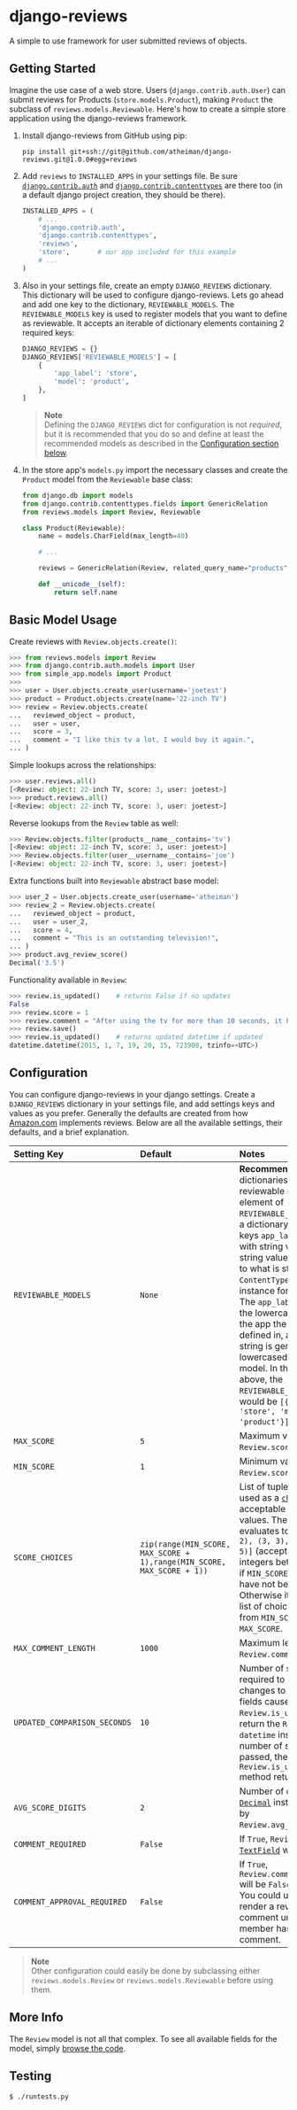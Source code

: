 # django-reviews

A simple to use framework for user submitted reviews of objects.



## Getting Started

Imagine the use case of a web store. Users (`django.contrib.auth.User`) can submit reviews for Products (`store.models.Product`), making `Product` the subclass of `reviews.models.Reviewable`. Here's how to create a simple store application using the django-reviews framework.

1.  Install django-reviews from GitHub using pip:

    `pip install git+ssh://git@github.com/atheiman/django-reviews.git@1.0.0#egg=reviews`

1.  Add `reviews` to `INSTALLED_APPS` in your settings file. Be sure [`django.contrib.auth`](https://docs.djangoproject.com/en/1.7/ref/contrib/auth/) and [`django.contrib.contenttypes`](https://docs.djangoproject.com/en/1.7/ref/contrib/contenttypes/) are there too (in a default django project creation, they should be there).

    ```python
    INSTALLED_APPS = (
        # ...
        'django.contrib.auth',
        'django.contrib.contenttypes',
        'reviews',
        'store',       # our app included for this example
        # ...
    )
    ```

1.  Also in your settings file, create an empty `DJANGO_REVIEWS` dictionary. This dictionary will be used to configure django-reviews. Lets go ahead and add one key to the dictionary, `REVIEWABLE_MODELS`. The `REVIEWABLE_MODELS` key is used to register models that you want to define as reviewable. It accepts an iterable of dictionary elements containing 2 required keys:

    ```python
    DJANGO_REVIEWS = {}
    DJANGO_REVIEWS['REVIEWABLE_MODELS'] = [
        {
            'app_label': 'store',
            'model': 'product',
        },
    ]
    ```

    > **Note**<br>
    > Defining the `DJANGO_REVIEWS` dict for configuration is not _required_, but it is recommended that you do so and define at least the recommended models as described in the [Configuration section below](#configuration).

1.  In the store app's `models.py` import the necessary classes and create the `Product` model from the `Reviewable` base class:

    ```python
    from django.db import models
    from django.contrib.contenttypes.fields import GenericRelation
    from reviews.models import Review, Reviewable

    class Product(Reviewable):
        name = models.CharField(max_length=40)

        # ...

        reviews = GenericRelation(Review, related_query_name="products")

        def __unicode__(self):
            return self.name
    ```



## Basic Model Usage

Create reviews with `Review.objects.create()`:

```python
>>> from reviews.models import Review
>>> from django.contrib.auth.models import User
>>> from simple_app.models import Product
>>>
>>> user = User.objects.create_user(username='joetest')
>>> product = Product.objects.create(name='22-inch TV')
>>> review = Review.objects.create(
...   reviewed_object = product,
...   user = user,
...   score = 3,
...   comment = "I like this tv a lot, I would buy it again.",
... )
```

Simple lookups across the relationships:

```python
>>> user.reviews.all()
[<Review: object: 22-inch TV, score: 3, user: joetest>]
>>> product.reviews.all()
[<Review: object: 22-inch TV, score: 3, user: joetest>]
```

Reverse lookups from the `Review` table as well:

```python
>>> Review.objects.filter(products__name__contains='tv')
[<Review: object: 22-inch TV, score: 3, user: joetest>]
>>> Review.objects.filter(user__username__contains='joe')
[<Review: object: 22-inch TV, score: 3, user: joetest>]
```

Extra functions built into `Reviewable` abstract base model:

```python
>>> user_2 = User.objects.create_user(username='atheiman')
>>> review_2 = Review.objects.create(
...   reviewed_object = product,
...   user = user_2,
...   score = 4,
...   comment = "This is an outstanding television!",
... )
>>> product.avg_review_score()
Decimal('3.5')
```

Functionality available in `Review`:

```python
>>> review.is_updated()    # returns False if no updates
False
>>> review.score = 1
>>> review.comment = "After using the tv for more than 10 seconds, it broke."
>>> review.save()
>>> review.is_updated()    # returns updated datetime if updated
datetime.datetime(2015, 1, 7, 19, 20, 15, 723908, tzinfo=<UTC>)
```



## Configuration

You can configure django-reviews in your django settings. Create a `DJANGO_REVIEWS` dictionary in your settings file, and add settings keys and values as you prefer. Generally the defaults are created from how [Amazon.com](http://www.amazon.com/) implements reviews. Below are all the available settings, their defaults, and a brief explanation.

| Setting Key                  | Default | Notes                                            |
| :--------------------------- | :------ | :----------------------------------------------- |
| `REVIEWABLE_MODELS`          | `None`  | **Recommended**. List of dictionaries describing reviewable models. Each element of `REVIEWABLE_MODELS` must be a dictionary containing the keys `app_label` and `model` with string values. The string values are equivalent to what is stored in the `ContentType` model instance for the models. The `app_label` is generally the lowercased name of the app the model is defined in, and the `model` string is generally the lowercased name of the model. In the store example above, the `REVIEWABLE_MODELS` list would be `[{'app_label': 'store', 'model': 'product'}]`. |
| `MAX_SCORE`                  | `5`     | Maximum value of `Review.score`.                 |
| `MIN_SCORE`                  | `1`     | Minimum value of `Review.score`.                 |
| `SCORE_CHOICES`              | `zip(range(MIN_SCORE, MAX_SCORE + 1),range(MIN_SCORE, MAX_SCORE + 1))` | List of tuple pairs to be used as a [`choices`](https://docs.djangoproject.com/en/1.7/ref/models/fields/#choices) list of acceptable `Review.score` values. The default evaluates to `[(1, 1), (2, 2), (3, 3), (4, 4), (5, 5)]` (accepts user input of integers between 1 and 5) if `MIN_SCORE` and `MAX_SCORE` have not been changed. Otherwise it will generate a list of choices as integers from `MIN_SCORE` to `MAX_SCORE`. |
| `MAX_COMMENT_LENGTH`         | `1000`  | Maximum length of `Review.comment` [`TextField`](https://docs.djangoproject.com/en/1.7/ref/models/fields/#textfield). |
| `UPDATED_COMPARISON_SECONDS` | `10`    | Number of seconds required to pass before changes to any `Review` fields cause `Review.is_updated()` to return the `Review.update` `datetime` instance. If the number of seconds has not passed, the `Review.is_updated()` method returns `False`. |
| `AVG_SCORE_DIGITS`           | `2`     | Number of digits in the [`Decimal`](https://docs.python.org/2/library/decimal.html) instance returned by `Review.avg_review_score()`. |
| `COMMENT_REQUIRED`           | `False` | If `True`, `Review.comment` [`TextField`](https://docs.djangoproject.com/en/1.7/ref/models/fields/#textfield) will be required. |
| `COMMENT_APPROVAL_REQUIRED`  | `False` | If `True`, `Review.comment_approved` will be `False` by default. You could use this to render a review without its comment until a staff member has approved the comment. |

> **Note**<br>
> Other configuration could easily be done by subclassing either `reviews.models.Review` or `reviews.models.Reviewable` before using them.



## More Info

The `Review` model is not all that complex. To see all available fields for the model, simply [browse the code](https://github.com/atheiman/django-reviews/blob/master/reviews/models.py).



## Testing

```shell
$ ./runtests.py
```
